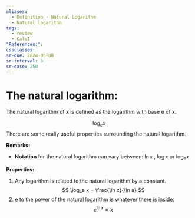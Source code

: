 ```yaml
---
aliases:
  - Definition - Natural Logarithm
  - Natural logarithm
tags:
  - review
  - CalcI
"References:": 
cssclasses:
sr-due: 2024-06-08
sr-interval: 3
sr-ease: 250
---
```

# The natural logarithm: 

The natural logarithm of x is defined as the logarithm with base e of x.

$$
\log_e x
$$
There are some really useful properties surrounding the natural logarithm. 

**Remarks:**
+ **Notation** for the natural logarithm can vary between: $\ln x$ , $\log x$ or $\log_e x$


**Properties:**
1. Any logarithm is related to the natural logarithm by a constant.
$$
\log_a x = \frac{\ln x}{\ln a}
$$
2. e to the power of the natural logarithm is whatever there is inside: 
$$
e^{\ln x}=x
$$
